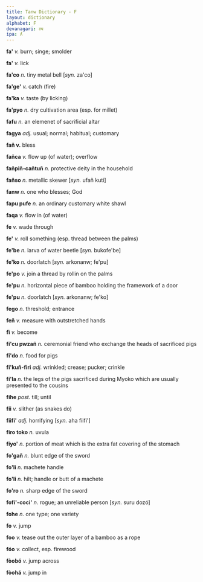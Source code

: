 ```yaml
---
title: Tanw Dictionary - F
layout: dictionary
alphabet: F
devanagari: ल्य
ipa: ʎ
---
```


__fa'__ _v._  burn; singe; smolder  

__fa'__ _v._  lick

__fa'co__ _n._  tiny metal bell [_syn._  za'co]

__fa'ge'__  _v._  catch (fire)

__fa'ka__ _v._  taste (by licking)    

__fa'pyo__  _n._  dry cultivation area (esp. for millet)    

__fafu__  _n._  an elemenet of sacrificial altar     

__fagya__ _adj._  usual; normal; habitual; customary   

__fañ v.__  bless     

__fañca__ _v._  flow up (of water); overflow 

__fañpiñ-cañtuñ__ _n._  protective deity in the household

__fañso__ _n._  metallic skewer [_syn._  ufañ kuti] 

__fanw__  _n._  one who blesses; God

__fapu pufe__ _n._  an ordinary customary white shawl

__faqa__  _v._  flow in (of water)

__fe__  _v._  wade through

__fe'__ _v._  roll something (esp. thread between the palms)

__fe'be__ _n._  larva of water beetle [_syn._  bukofe'be]

__fe'ko__ _n._  doorlatch [_syn._  arkonanw; fe'pu]

__fe'po__ _v._  join a thread by rollin on the palms

__fe'pu__ _n._  horizontal piece of bamboo holding the framework of a door  

__fe'pu__ _n._  doorlatch [_syn._  arkonanw; fe'ko]

__fego__  _n._  threshold; entrance

__feñ__ _v._  measure with outstretched hands

__fì__  _v._  become

__fi'cu pwzañ__ _n._  ceremonial friend who exchange the heads of sacrificed pigs 

__fi'do__ _n._  food for pigs

__fi'kuñ-firi__ _adj._  wrinkled; crease; pucker; crinkle  

__fi'la__ _n._  the legs of the pigs sacrificed during Myoko which are usually presented to the cousins

__fihe__  _post._ till; until

__fíi__ _v._  slither (as snakes do)

__fiifi'__  _adj._  horrifying  [_syn._  aha fiifi']

__firo toko__ _n._  uvula

__fiyo'__ _n._  portion of meat which is the extra fat covering of the stomach

__fo'gañ__  _n._  blunt edge of the sword

__fo'li__ _n._  machete handle

__fo'li__ _n._  hilt; handle or butt of a machete

__fo'ro__ _n._  sharp edge of the sword

__fofi'-coci'__ _n._  rogue; an unreliable person [_syn._  suru dozó]

__fohe__  _n._  one type; one variety

__fo__  _v._  jump

__foo__ _v._  tease out the outer layer of a bamboo as a rope

__fóo__ _v._  collect, esp. firewood

__fòobó__ _v._  jump across

__fòohá__ _v._  jump in       
